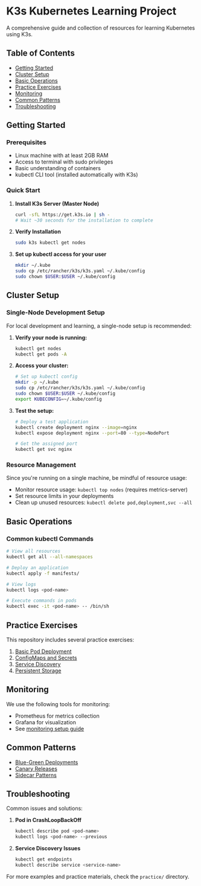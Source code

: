 # K3s Kubernetes Learning Project

A comprehensive guide and collection of resources for learning Kubernetes using K3s.

## Table of Contents

- [Getting Started](#getting-started)
- [Cluster Setup](#cluster-setup)
- [Basic Operations](#basic-operations)
- [Practice Exercises](#practice-exercises)
- [Monitoring](#monitoring)
- [Common Patterns](#common-patterns)
- [Troubleshooting](#troubleshooting)

## Getting Started

### Prerequisites

- Linux machine with at least 2GB RAM
- Access to terminal with sudo privileges
- Basic understanding of containers
- kubectl CLI tool (installed automatically with K3s)

### Quick Start

1. **Install K3s Server (Master Node)**

   ```bash
   curl -sfL https://get.k3s.io | sh -
   # Wait ~30 seconds for the installation to complete
   ```

2. **Verify Installation**

   ```bash
   sudo k3s kubectl get nodes
   ```

3. **Set up kubectl access for your user**
   ```bash
   mkdir ~/.kube
   sudo cp /etc/rancher/k3s/k3s.yaml ~/.kube/config
   sudo chown $USER:$USER ~/.kube/config
   ```

## Cluster Setup

### Single-Node Development Setup

For local development and learning, a single-node setup is recommended:

1. **Verify your node is running:**

   ```bash
   kubectl get nodes
   kubectl get pods -A
   ```

2. **Access your cluster:**

   ```bash
   # Set up kubectl config
   mkdir -p ~/.kube
   sudo cp /etc/rancher/k3s/k3s.yaml ~/.kube/config
   sudo chown $USER:$USER ~/.kube/config
   export KUBECONFIG=~/.kube/config
   ```

3. **Test the setup:**

   ```bash
   # Deploy a test application
   kubectl create deployment nginx --image=nginx
   kubectl expose deployment nginx --port=80 --type=NodePort

   # Get the assigned port
   kubectl get svc nginx
   ```

### Resource Management

Since you're running on a single machine, be mindful of resource usage:

- Monitor resource usage: `kubectl top nodes` (requires metrics-server)
- Set resource limits in your deployments
- Clean up unused resources: `kubectl delete pod,deployment,svc --all`

## Basic Operations

### Common kubectl Commands

```bash
# View all resources
kubectl get all --all-namespaces

# Deploy an application
kubectl apply -f manifests/

# View logs
kubectl logs <pod-name>

# Execute commands in pods
kubectl exec -it <pod-name> -- /bin/sh
```

## Practice Exercises

This repository includes several practice exercises:

1. [Basic Pod Deployment](./practice/01-basic-pod/)
2. [ConfigMaps and Secrets](./practice/02-configs/)
3. [Service Discovery](./practice/03-services/)
4. [Persistent Storage](./practice/04-storage/)

## Monitoring

We use the following tools for monitoring:

- Prometheus for metrics collection
- Grafana for visualization
- See [monitoring setup guide](./monitoring/README.md)

## Common Patterns

- [Blue-Green Deployments](./patterns/blue-green/)
- [Canary Releases](./patterns/canary/)
- [Sidecar Patterns](./patterns/sidecar/)

## Troubleshooting

Common issues and solutions:

1. **Pod in CrashLoopBackOff**

   ```bash
   kubectl describe pod <pod-name>
   kubectl logs <pod-name> --previous
   ```

2. **Service Discovery Issues**
   ```bash
   kubectl get endpoints
   kubectl describe service <service-name>
   ```

For more examples and practice materials, check the `practice/` directory.
